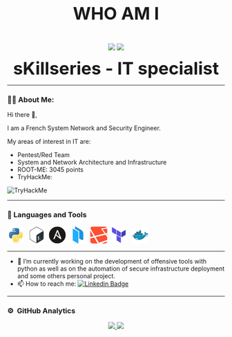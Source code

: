 <p align="center"><b style=font-size:40px>WHO AM I</b></p>
<p align="center">
<br>
<samp>
<div id="header" align="center">
<img src="https://media.giphy.com/media/BemKqR9RDK4V2/giphy.gif" width="250"/>
<img src="https://media.giphy.com/media/YQduDHR3pMlwunQptu/giphy.gif" width="150"/>
</div>
<p align="center"><b style=font-size:40px> sKillseries - IT specialist</b></p>
</samp>
</p>

---

### :man_technologist: About Me:
Hi there 👋,

I am a French System Network and Security Engineer.

My areas of interest in IT are:
- Pentest/Red Team
- System and Network Architecture and Infrastructure
- ROOT-ME: 3045 points
- TryHackMe:
<img src="https://tryhackme-badges.s3.amazonaws.com/skillseries.png" alt="TryHackMe">

---

### 🧰 Languages and Tools

<div>
  <img src="https://github.com/devicons/devicon/blob/master/icons/python/python-original.svg" title="Python" alt="Python" width="40"/>&nbsp;
  <img src="https://github.com/devicons/devicon/blob/master/icons/bash/bash-original.svg" title="Bash" alt="Bash" width="40"/>&nbsp;
  <img src="https://github.com/devicons/devicon/blob/master/icons/ansible/ansible-original.svg" title="Ansible" alt="Ansible" width="40"/>&nbsp;
  <img src="https://github.com/devicons/devicon/blob/master/icons/packer/packer-original.svg" title="Packer" alt="Packer" width="40"/>&nbsp;
  <img src="https://github.com/devicons/devicon/blob/master/icons/laravel/laravel-plain.svg" title="Laravel" alt="Laravel" width="40"/>&nbsp;
  <img src="https://github.com/devicons/devicon/blob/master/icons/terraform/terraform-original.svg" title="Terraform" alt="Terraform" width="40"/>&nbsp;
  <img src="https://github.com/devicons/devicon/blob/master/icons/docker/docker-original.svg" title="Docker" alt="Docker" width="40"/>&nbsp;
</div>

---

- 🔭 I’m currently working on the development of offensive tools with python as well as on the automation of secure infrastructure deployment and some others personal project.
- 📫 How to reach me: [![Linkedin Badge ](https://img.shields.io/badge/-sKillseries-blue?style=flat&logo=Linkedin&logoColor=white)](https://www.linkedin.com/in/👨🏾‍💻-matthieu-belleau-644157172/)

<!--
**sKillseries/sKillseries** is a ✨ _special_ ✨ repository because its `README.md` (this file) appears on your GitHub profile.

Here are some ideas to get you started:

- 🔭 I’m currently working on ...
- 🌱 I’m currently learning ...
- 👯 I’m looking to collaborate on ...
- 🤔 I’m looking for help with ...
- 💬 Ask me about ...
- 📫 How to reach me: ...
- 😄 Pronouns: ...
- ⚡ Fun fact: ...
-->

---

### ⚙️ &nbsp;GitHub Analytics

<p align="center">
<a href="https://github.com/sKillseries">
  <img height="180em" src="https://github-readme-stats-eight-theta.vercel.app/api?username=sKillseries&show_icons=true&theme=algolia&include_all_commits=true&count_private=true"/>
  <img height="180em" src="https://github-readme-stats-eight-theta.vercel.app/api/top-langs/?username=sKillseries&layout=compact&langs_count=8&theme=algolia"/>
</a>
</p>
